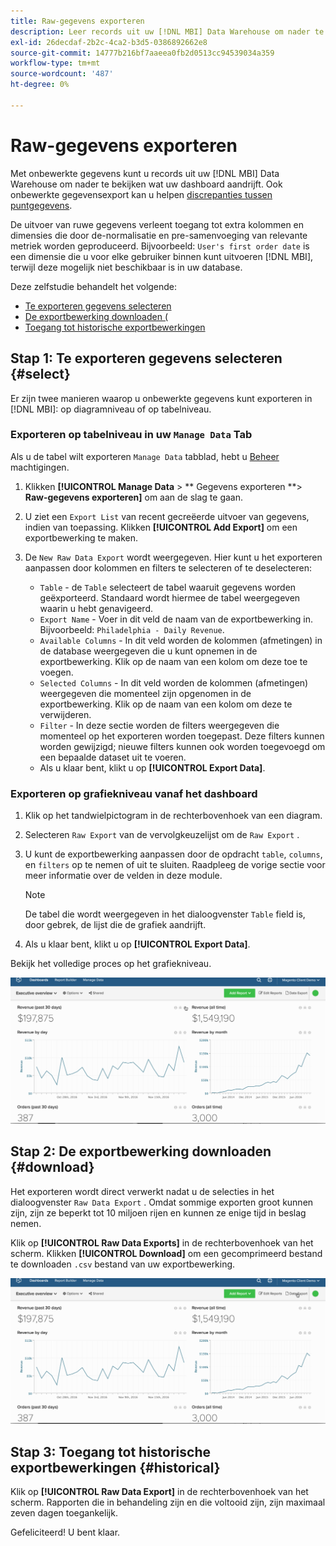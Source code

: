 ```yaml
---
title: Raw-gegevens exporteren
description: Leer records uit uw [!DNL MBI] Data Warehouse om nader te bekijken wat uw dashboard aandrijft.
exl-id: 26decdaf-2b2c-4ca2-b3d5-0386892662e8
source-git-commit: 14777b216bf7aaeea0fb2d0513cc94539034a359
workflow-type: tm+mt
source-wordcount: '487'
ht-degree: 0%

---
```


# Raw-gegevens exporteren

Met onbewerkte gegevens kunt u records uit uw [!DNL MBI] Data Warehouse om nader te bekijken wat uw dashboard aandrijft. Ook onbewerkte gegevensexport kan u helpen [discrepanties tussen puntgegevens](https://experienceleague.adobe.com/docs/commerce-knowledge-base/kb/troubleshooting/miscellaneous/using-data-exports-to-pinpoint-discrepancies.html?lang=en).

De uitvoer van ruwe gegevens verleent toegang tot extra kolommen en dimensies die door de-normalisatie en pre-samenvoeging van relevante metriek worden geproduceerd. Bijvoorbeeld: `User's first order date` is een dimensie die u voor elke gebruiker binnen kunt uitvoeren [!DNL MBI], terwijl deze mogelijk niet beschikbaar is in uw database.

Deze zelfstudie behandelt het volgende:

* [Te exporteren gegevens selecteren](#select)
* [De exportbewerking downloaden (](#download)
* [Toegang tot historische exportbewerkingen](#historical)

## Stap 1: Te exporteren gegevens selecteren {#select}

Er zijn twee manieren waarop u onbewerkte gegevens kunt exporteren in [!DNL MBI]: op diagramniveau of op tabelniveau.

### Exporteren op tabelniveau in uw `Manage Data` Tab

Als u de tabel wilt exporteren `Manage Data` tabblad, hebt u [Beheer](../administrator/user-management/user-management.md) machtigingen.

1. Klikken **[!UICONTROL Manage Data** > ** Gegevens exporteren **> **Raw-gegevens exporteren]** om aan de slag te gaan.
1. U ziet een `Export List` van recent gecreëerde uitvoer van gegevens, indien van toepassing. Klikken **[!UICONTROL Add Export]** om een exportbewerking te maken.
1. De `New Raw Data Export` wordt weergegeven. Hier kunt u het exporteren aanpassen door kolommen en filters te selecteren of te deselecteren:

   * `Table` - de `Table` selecteert de tabel waaruit gegevens worden geëxporteerd. Standaard wordt hiermee de tabel weergegeven waarin u hebt genavigeerd.
   * `Export Name` - Voer in dit veld de naam van de exportbewerking in. Bijvoorbeeld: `Philadelphia - Daily Revenue`.
   * `Available Columns` - In dit veld worden de kolommen (afmetingen) in de database weergegeven die u kunt opnemen in de exportbewerking. Klik op de naam van een kolom om deze toe te voegen.
   * `Selected Columns` - In dit veld worden de kolommen (afmetingen) weergegeven die momenteel zijn opgenomen in de exportbewerking. Klik op de naam van een kolom om deze te verwijderen.
   * `Filter` - In deze sectie worden de filters weergegeven die momenteel op het exporteren worden toegepast. Deze filters kunnen worden gewijzigd; nieuwe filters kunnen ook worden toegevoegd om een bepaalde dataset uit te voeren.
   * Als u klaar bent, klikt u op **[!UICONTROL Export Data]**.

### Exporteren op grafiekniveau vanaf het dashboard

1. Klik op het tandwielpictogram in de rechterbovenhoek van een diagram.
1. Selecteren `Raw Export` van de vervolgkeuzelijst om de `Raw Export` .
1. U kunt de exportbewerking aanpassen door de opdracht `table`, `columns`, en `filters` op te nemen of uit te sluiten. Raadpleeg de vorige sectie voor meer informatie over de velden in deze module.
   >[!NOTE]
   >
   >De tabel die wordt weergegeven in het dialoogvenster `Table` field is, door gebrek, de lijst die de grafiek aandrijft.

1. Als u klaar bent, klikt u op **[!UICONTROL Export Data]**.

Bekijk het volledige proces op het grafiekniveau.

![](../assets/Chart-level_export.gif)

## Stap 2: De exportbewerking downloaden {#download}

Het exporteren wordt direct verwerkt nadat u de selecties in het dialoogvenster `Raw Data Export` . Omdat sommige exporten groot kunnen zijn, zijn ze beperkt tot 10 miljoen rijen en kunnen ze enige tijd in beslag nemen.

Klik op **[!UICONTROL Raw Data Exports]** in de rechterbovenhoek van het scherm. Klikken **[!UICONTROL Download]** om een gecomprimeerd bestand te downloaden `.csv` bestand van uw exportbewerking.

![](../assets/Downloading_export.gif)

## Stap 3: Toegang tot historische exportbewerkingen {#historical}

Klik op **[!UICONTROL Raw Data Export]** in de rechterbovenhoek van het scherm. Rapporten die in behandeling zijn en die voltooid zijn, zijn maximaal zeven dagen toegankelijk.

Gefeliciteerd! U bent klaar.
